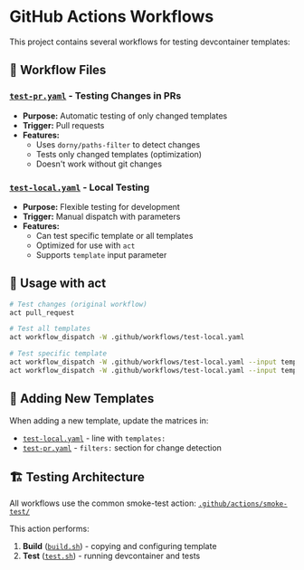 # GitHub Actions Workflows

This project contains several workflows for testing devcontainer templates:

## 📁 Workflow Files

### [`test-pr.yaml`](test-pr.yaml) - Testing Changes in PRs
- **Purpose:** Automatic testing of only changed templates
- **Trigger:** Pull requests
- **Features:** 
  - Uses `dorny/paths-filter` to detect changes
  - Tests only changed templates (optimization)
  - Doesn't work without git changes

### [`test-local.yaml`](test-local.yaml) - Local Testing
- **Purpose:** Flexible testing for development
- **Trigger:** Manual dispatch with parameters
- **Features:**
  - Can test specific template or all templates
  - Optimized for use with `act`
  - Supports `template` input parameter

## 🚀 Usage with act

```bash
# Test changes (original workflow)
act pull_request

# Test all templates
act workflow_dispatch -W .github/workflows/test-local.yaml

# Test specific template
act workflow_dispatch -W .github/workflows/test-local.yaml --input template=arch-base
act workflow_dispatch -W .github/workflows/test-local.yaml --input template=arch-linuxserver
```

## 🔧 Adding New Templates

When adding a new template, update the matrices in:
- [`test-local.yaml`](test-local.yaml) - line with `templates:`
- [`test-pr.yaml`](test-pr.yaml) - `filters:` section for change detection

## 🏗️ Testing Architecture

All workflows use the common smoke-test action: [`.github/actions/smoke-test/`](../actions/smoke-test/)

This action performs:
1. **Build** ([`build.sh`](../actions/smoke-test/build.sh)) - copying and configuring template
2. **Test** ([`test.sh`](../actions/smoke-test/test.sh)) - running devcontainer and tests